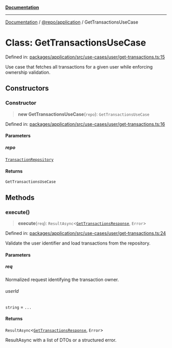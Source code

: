 [**Documentation**](../../../README.md)

***

[Documentation](../../../README.md) / [@repo/application](../README.md) / GetTransactionsUseCase

# Class: GetTransactionsUseCase

Defined in: [packages/application/src/use-cases/user/get-transactions.ts:15](https://github.com/o3osatoshi/experiment/blob/54ab00df974a3e9f8283fbcd8c611ed1e0274132/packages/application/src/use-cases/user/get-transactions.ts#L15)

Use case that fetches all transactions for a given user while enforcing
ownership validation.

## Constructors

### Constructor

> **new GetTransactionsUseCase**(`repo`): `GetTransactionsUseCase`

Defined in: [packages/application/src/use-cases/user/get-transactions.ts:16](https://github.com/o3osatoshi/experiment/blob/54ab00df974a3e9f8283fbcd8c611ed1e0274132/packages/application/src/use-cases/user/get-transactions.ts#L16)

#### Parameters

##### repo

[`TransactionRepository`](../../domain/interfaces/TransactionRepository.md)

#### Returns

`GetTransactionsUseCase`

## Methods

### execute()

> **execute**(`req`): `ResultAsync`\<[`GetTransactionsResponse`](../type-aliases/GetTransactionsResponse.md), `Error`\>

Defined in: [packages/application/src/use-cases/user/get-transactions.ts:24](https://github.com/o3osatoshi/experiment/blob/54ab00df974a3e9f8283fbcd8c611ed1e0274132/packages/application/src/use-cases/user/get-transactions.ts#L24)

Validate the user identifier and load transactions from the repository.

#### Parameters

##### req

Normalized request identifying the transaction owner.

###### userId

`string` = `...`

#### Returns

`ResultAsync`\<[`GetTransactionsResponse`](../type-aliases/GetTransactionsResponse.md), `Error`\>

ResultAsync with a list of DTOs or a structured error.
